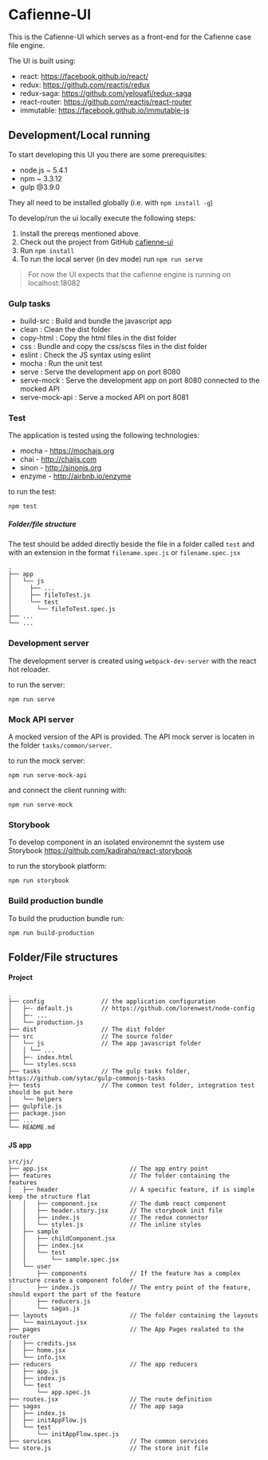 # Cafienne-UI

This is the Cafienne-UI which serves as a front-end for the Cafienne case file engine.

The UI is built using:

 * react: https://facebook.github.io/react/
 * redux: https://github.com/reactjs/redux
 * redux-saga: https://github.com/yelouafi/redux-saga
 * react-router: https://github.com/reactjs/react-router
 * immutable: https://facebook.github.io/immutable-js
 
 
## Development/Local running

To start developing this UI you there are some prerequisites:

* node.js ~ 5.4.1
* npm ~ 3.3.12
* gulp @3.9.0

They all need to be installed globally (i.e. with `npm install -g`)

To develop/run the ui locally execute the following steps:

1. Install the prereqs mentioned above.
2. Check out the project from GitHub [cafienne-ui](https://github.com/cafienne/cafienne-ui.git)
3. Run `npm install`
4. To run the local server (in dev mode) run `npm run serve`

> For now the UI expects that the cafienne engine is running on localhost:18082


### Gulp tasks

 * build-src   : Build and bundle the javascript app
 * clean       : Clean the dist folder
 * copy-html   : Copy the html files in the dist folder
 * css         : Bundle and copy the css/scss files in the dist folder
 * eslint      : Check the JS syntax using eslint
 * mocha       : Run the unit test
 * serve       : Serve the development app on port 8080
 * serve-mock  : Serve the development app on port 8080 connected to the mocked API
 * serve-mock-api  : Serve a mocked API on port 8081


### Test

The application is tested using the following technologies:
 * mocha - https://mochajs.org
 * chai - http://chaijs.com
 * sinon - http://sinonjs.org
 * enzyme - http://airbnb.io/enzyme

to run the test:

```
npm test
```

##### Folder/file structure

The test should be added directly beside the file in a folder called 
`test` and with an extension in the format `filename.spec.js` 
or `filename.spec.jsx`  

```
.
├── app
│   └── js
│     ├── ...
│     ├── fileToTest.js
│     └── test
│       └── fileToTest.spec.js
├── ...
└── ...
```
 
### Development server
The development server is created using `webpack-dev-server` with 
the react hot reloader.

to run the server:

```
npm run serve
```

### Mock API server
A mocked version of the API is provided. The API mock server is locaten in the folder `tasks/common/server`.

to run the mock server:

```
npm run serve-mock-api
```

and connect the client running with:

```
npm run serve-mock
```
 
### Storybook
To develop component in an isolated environemnt the system use 
Storybook
https://github.com/kadirahq/react-storybook

to run the storybook platform:
```
npm run storybook
```

 
### Build production bundle 
To build the pruduction bundle run:
 
```
npm run build-production
```

## Folder/File structures

#### Project

```
.
├── config                // the application configuration
│   ├─- default.js        // https://github.com/lorenwest/node-config
│   ├─- ...
│   └── production.js
├── dist                  // The dist folder
├── src                   // The source folder
│   └── js                // The app javascript folder
│   │ └── ... 
│   ├─- index.html
│   └── styles.scss
├── tasks                 // The gulp tasks folder, https://github.com/sytac/gulp-commonjs-tasks
├── tests                 // The common test folder, integration test should be put here
│   └── helpers     
├── gulpfile.js
├── package.json
├── ...
└── README.md
```

#### JS app


```
src/js/
├── app.jsx                       // The app entry point
├── features                      // The folder containing the features
│   ├── header                    // A specific feature, if is simple keep the structure flat
│   │   ├── component.jsx         // The dumb react component
│   │   ├── header.story.jsx      // The storybook init file
│   │   ├── index.js              // The redux connector
│   │   └── styles.js             // The inline styles
│   ├── sample
│   │   ├── childComponent.jsx
│   │   ├── index.jsx
│   │   └── test
│   │       └── sample.spec.jsx
│   └── user
│       ├── components            // If the feature has a complex structure create a component folder
│       ├── index.js              // The entry point of the feature, should export the part of the feature 
│       ├── reducers.js
│       └── sagas.js
├── layouts                       // The folder containing the layouts 
│   └── mainLayout.jsx
├── pages                         // The App Pages realated to the router
│   ├── credits.jsx
│   ├── home.jsx
│   └── info.jsx
├── reducers                      // The app reducers
│   ├── app.js
│   ├── index.js
│   └── test
│       └── app.spec.js
├── routes.jsx                    // The route definition
├── sagas                         // The app saga
│   ├── index.js
│   ├── initAppFlow.js
│   └── test
│       └── initAppFlow.spec.js
├── services                      // The common services
└── store.js                      // The store init file
```
